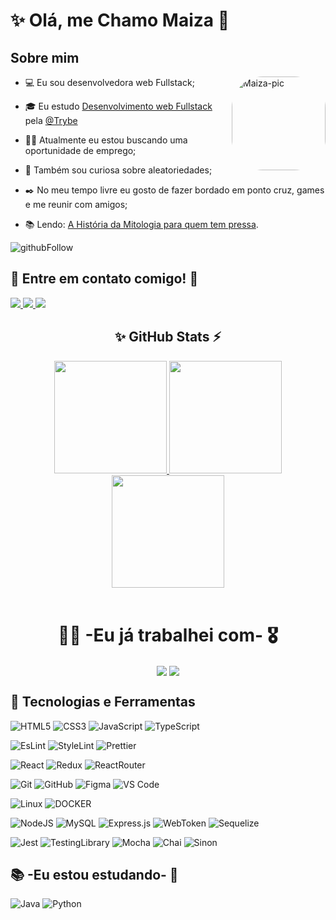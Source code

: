 # ✨ Olá, me Chamo Maiza 👋

## **Sobre mim**
  <img
    align="right"
    alt="Maiza-pic"
    height="150" style="border-radius:50px;"
    src="https://media.licdn.com/dms/image/D4D03AQHZJr2kHjOc9Q/profile-displayphoto-shrink_200_200/0/1669299452174?e=1697068800&v=beta&t=YdTobSO7heqMf1ZtNqcacLRbFGFQ9sCf6WvP28z3SqY"
  />

- 💻 Eu sou desenvolvedora web Fullstack;

- 🎓 Eu estudo [Desenvolvimento web Fullstack](https://www.betrybe.com/formacao-desenvolvimento-web) pela [@Trybe](https://www.betrybe.com/)

- 👩‍💻 Atualmente eu estou buscando uma oportunidade de emprego;

- 🔎 Também sou curiosa sobre aleatoriedades;

- ✒️ No meu tempo livre eu gosto de fazer bordado em ponto cruz, games e me reunir com amigos;

- 📚 Lendo: [A História da Mitologia para quem tem pressa](https://www.amazon.com.br/Hist%C3%B3ria-Mitologia-Para-Quem-Pressa/dp/856585986X/ref=sr_1_1?__mk_pt_BR=%C3%85M%C3%85%C5%BD%C3%95%C3%91&crid=1BAMQPF8K3L6B&keywords=A+Hist%C3%B3ria+da+Mitologia+para+quem+tem+pressa&qid=1691795026&s=books&sprefix=a+hist%C3%B3ria+da+mitologia+para+quem+tem+pressa%2Cstripbooks%2C188&sr=1-1#:~:text=Seguir-,A%20Hist%C3%B3ria%20da%20Mitologia%20para%20quem%20tem%20pressa,-Capa%20comum%20%E2%80%93%2023).

![githubFollow](https://img.shields.io/github/followers/MaizaDV.svg?style=social&label=Follow&maxAge=2592000)

<div>
  <h2><strong>📨 Entre em contato comigo! 📩</strong></h2>
  <a href="https://www.instagram.com/maizadv/" target="_blank">
    <img
      src="https://img.shields.io/badge/-Instagram-%23E4405F?style=for-the-badge&logo=instagram&logoColor=white"
      target="_blank"
    />
  </a>
  <a href = "mailto:maizadv02107@gmail.com">
    <img
      src="https://img.shields.io/badge/-Gmail-%23333?style=for-the-badge&logo=gmail&logoColor=white" target="_blank"
    />
  </a>
  <a href="https://www.linkedin.com/in/maiza-dantas-170015205/" target="_blank">
    <img
      src="https://img.shields.io/badge/-LinkedIn-%230077B5?style=for-the-badge&logo=linkedin&logoColor=white" target="_blank"
    />
  </a>
</div>

<div align="center">
  <h2><strong>✨ GitHub Stats ⚡</strong></h2>
  <a href="https://github.com/MaizaDV">
  <img
    height="180em"
    src="https://github-readme-stats.vercel.app/api/top-langs/?username=MaizaDV&layout=compact&langs_count=7&theme=dracula"
  />
  <img
    height="180em"
    src="https://github-readme-stats.vercel.app/api?username=MaizaDV&show_icons=true&theme=dracula&include_all_commits=true&count_private=true"
  />
  <img
    height="180em"
    src="https://streak-stats.demolab.com?user=MaizaDV&theme=dracula&locale=pt_BR&date_format=j%2Fn%5B%2FY%5D"
  />
  </a>
</div>

</br>

<!-- [![Repo Card](https://github-readme-stats.vercel.app/api/pin/?username=MaizaDV&repo=trybe_exercicios&bg_color=000&border_color=30A3DC&show_icons=true&icon_color=30A3DC&title_color=E94D5F&text_color=FFF)](https://github.com/MaizaDV/trybe_exercicios) -->

<div align="center">
  <h1><strong>👩‍💻 -Eu já trabalhei com- 🎖️</strong></h1>
  <img
    align="center"
    src="https://github-profile-trophy.vercel.app/?username=MaizaDV&theme=dracula&row=2&no-bg=true&column=3&margin-w=15&margin-h=15"
  />
  <img
    align="center"
    src="https://github-readme-stats.vercel.app/api/wakatime?username=@MaizaDV\&layout=compact"
  />
</div>

## 📌 **Tecnologias e Ferramentas**

![HTML5](https://img.shields.io/badge/html5-%23E34F26.svg?style=for-the-badge&logo=html5&logoColor=white)
![CSS3](https://img.shields.io/badge/css3-%231572B6.svg?style=for-the-badge&logo=css3&logoColor=white)
![JavaScript](https://img.shields.io/badge/javascript-%23323330.svg?style=for-the-badge&logo=javascript&logoColor=%23F7DF1E)
![TypeScript](https://img.shields.io/badge/typescript-%23007ACC.svg?style=for-the-badge&logo=typescript&logoColor=white)

![EsLint](https://img.shields.io/badge/eslint-3A33D1?style=for-the-badge&logo=eslint&logoColor=white)
![StyleLint](https://img.shields.io/badge/stylelint-000?style=for-the-badge&logo=stylelint&logoColor=white)
![Prettier](https://img.shields.io/badge/prettier-1A2C34?style=for-the-badge&logo=prettier&logoColor=F7BA3E)

![React](https://img.shields.io/badge/react-%2320232a.svg?style=for-the-badge&logo=react&logoColor=%2361DAFB)
![Redux](https://img.shields.io/badge/Redux-593D88?style=for-the-badge&logo=redux&logoColor=white)
![ReactRouter](	https://img.shields.io/badge/React_Router-CA4245?style=for-the-badge&logo=react-router&logoColor=white)

![Git](https://img.shields.io/badge/git-%23F05033.svg?style=for-the-badge&logo=git&logoColor=white)
![GitHub](https://img.shields.io/badge/github-%23121011.svg?style=for-the-badge&logo=github&logoColor=white)
![Figma](https://img.shields.io/badge/figma-%23F24E1E.svg?style=for-the-badge&logo=figma&logoColor=white)
![VS Code](https://img.shields.io/badge/VS%20Code-0078d7.svg?style=for-the-badge&logo=visual-studio-code&logoColor=white)

![Linux](https://img.shields.io/badge/Linux-E34F26?style=for-the-badge&logo=linux&logoColor=black)
![DOCKER](https://img.shields.io/badge/Docker-2496ED?style=for-the-badge&logo=docker&logoColor=white)

![NodeJS](https://img.shields.io/badge/node.js-6DA55F?style=for-the-badge&logo=node.js&logoColor=white)
![MySQL](https://img.shields.io/badge/MySQL-00000F?style=for-the-badge&logo=mysql&logoColor=white)
![Express.js](https://img.shields.io/badge/Express.js-404D59?style=for-the-badge)
![WebToken](https://img.shields.io/badge/json%20web%20tokens-323330?style=for-the-badge&logo=json-web-tokens&logoColor=pink)
![Sequelize](https://img.shields.io/badge/sequelize-323330?style=for-the-badge&logo=sequelize&logoColor=blue)

![Jest](https://img.shields.io/badge/Jest-323330?style=for-the-badge&logo=Jest&logoColor=white)
![TestingLibrary](https://img.shields.io/badge/testing%20library-323330?style=for-the-badge&logo=testing-library&logoColor=red)
![Mocha](https://img.shields.io/badge/mocha.js-323330?style=for-the-badge&logo=mocha&logoColor=Brown)
![Chai](https://img.shields.io/badge/chai.js-323330?style=for-the-badge&logo=chai&logoColor=red)
![Sinon](https://img.shields.io/badge/sinon.js-323330?style=for-the-badge&logo=sinon)

<!-- [![Harlok's wakatime stats](https://github-readme-stats.vercel.app/api/wakatime?username=@MaizaDV)](https://github.com/MaizaDV/) -->

## 📚 **-Eu estou estudando-** 📝

![Java](https://img.shields.io/badge/java-%23ED8B00.svg?style=for-the-badge&logo=openjdk&logoColor=white)
![Python](https://img.shields.io/badge/Python-14354C?style=for-the-badge&logo=python&logoColor=white)
